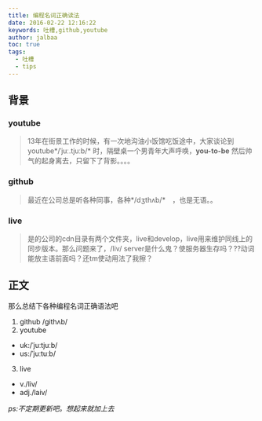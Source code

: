 ```yaml
---
title: 编程名词正确读法
date: 2016-02-22 12:16:22
keywords: 吐槽,github,youtube
author: jalbaa
toc: true
tags:
  - 吐槽
  - tips
---
```

## 背景
### youtube

 >13年在街景工作的时候，有一次地沟油小饭馆吃饭途中，大家谈论到youtube*/ˈjuː.tjuːb/* 时，隔壁桌一个男青年大声呼唤，**you-to-be** 然后帅气的起身离去，只留下了背影。。。。

### github

 >最近在公司总是听各种同事，各种*/dʒthʌb/*　，也是无语。。

### live
 >是的公司的cdn目录有两个文件夹，live和develop，live用来维护同线上的同步版本。那么问题来了，/liv/ server是什么鬼？使服务器生存吗？??动词能放主语前面吗？还tm使动用法了我擦？

## 正文

那么总结下各种编程名词正确语法吧

1. github /githʌb/
2. youtube
  * uk:/ˈjuːtjuːb/
  * us:/ˈjuːtuːb/
3. live
  * v./liv/
  * adj./laiv/

*ps:不定期更新吧。想起来就加上去*
